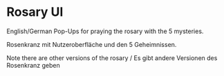 # Rosary UI
English/German Pop-Ups for praying the rosary with the 5 mysteries.

Rosenkranz mit Nutzeroberfläche und den 5 Geheimnissen.

Note there are other versions of the rosary / Es gibt andere Versionen des Rosenkranz geben